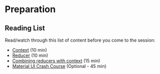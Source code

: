 # Preparation

## Reading List

Read/watch through this list of content before you come to the session:

- [Context](https://react.dev/learn/passing-data-deeply-with-context) (10 min)
- [Reducer](https://react.dev/learn/extracting-state-logic-into-a-reducer) (10 min)
- [Combining reducers with context](https://react.dev/learn/scaling-up-with-reducer-and-context) (15 min)
- [Material UI Crash Course](https://www.youtube.com/watch?v=3quQ6KNGUh0) (Optional - 45 min)
